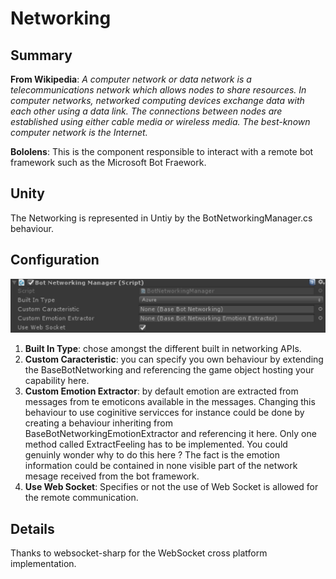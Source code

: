 Networking
========

## Summary
**From Wikipedia**: *A computer network or data network is a telecommunications network which allows nodes to share resources. In computer networks, networked computing devices exchange data with each other using a data link. The connections between nodes are established using either cable media or wireless media. The best-known computer network is the Internet.*

**Bololens**: This is the component responsible to interact with a remote bot framework such as the Microsoft Bot Fraework.

## Unity
The Networking is represented in Untiy by the BotNetworkingManager.cs behaviour.

## Configuration
![Configuration](Pictures/Networking.png)

1. **Built In Type**: chose amongst the different built in networking APIs.
2. **Custom Caracteristic**: you can specify you own behaviour by extending the BaseBotNetworking and referencing the game object hosting your capability here.
3. **Custom Emotion Extractor**: by default emotion are extracted from messages from te emoticons available in the messages. Changing this behaviour to use coginitive servicces for instance could be done by creating a behaviour inheriting from BaseBotNetworkingEmotionExtractor and referencing it here. Only one method called ExtractFeeling has to be implemented. You could genuinly wonder why to do this here ? The fact is the emotion information could be contained in none visible part of the network mesage received from the bot framework.
4. **Use Web Socket**: Specifies or not the use of Web Socket is allowed for the remote communication.

## Details
Thanks to websocket-sharp for the WebSocket cross platform implementation.   